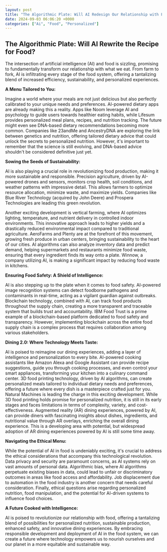 ```yaml
---
layout: post
title: "The Algorithmic Plate: Will AI Redesign Our Relationship with Food?"
date: 2024-09-03 06:06:20 +0000
categories: ["Ai", "Food", "Personalized"]
---
```


## The Algorithmic Plate: Will AI Rewrite the Recipe for Food?

The intersection of artificial intelligence (AI) and food is sizzling, promising to fundamentally transform our relationship with what we eat. From farm to fork, AI is infiltrating every stage of the food system, offering a tantalizing blend of increased efficiency, sustainability, and personalized experiences. 

**A Menu Tailored to You:**

Imagine a world where your meals are not just delicious but also perfectly calibrated to your unique needs and preferences. AI-powered dietary apps are already making this a reality. Apps like Noom leverage AI and psychology to guide users towards healthier eating habits, while Lifesum provides personalized meal plans, recipes, and nutrition tracking.  The future might even see DNA-based dietary recommendations becoming more common. Companies like 23andMe and AncestryDNA are exploring the link between genetics and nutrition, offering tailored dietary advice that could unlock the secrets to personalized nutrition.  However, it's important to remember that the science is still evolving, and DNA-based advice shouldn't be considered definitive just yet.

**Sowing the Seeds of Sustainability:**

AI is also playing a crucial role in revolutionizing food production, making it more sustainable and responsible. Precision agriculture, driven by AI-powered drones and sensors, monitors crop health, soil conditions, and weather patterns with impressive detail. This allows farmers to optimize resource allocation, minimize waste, and maximize yields. Companies like Blue River Technology (acquired by John Deere) and Prospera Technologies are leading this green revolution.  

Another exciting development is vertical farming, where AI optimizes lighting, temperature, and nutrient delivery in controlled indoor environments. This innovative approach leads to higher yields and a drastically reduced environmental impact compared to traditional agriculture. AeroFarms and Plenty are at the forefront of this movement, growing fresh produce in urban centers, bringing sustainability to the heart of our cities.  AI algorithms can also analyze inventory data and predict demand, helping supermarkets and restaurants minimize food waste, ensuring that every ingredient finds its way onto a plate. Winnow, a company utilizing AI, is making a significant impact by reducing food waste in kitchens.

**Ensuring Food Safety: A Shield of Intelligence:**

AI is also stepping up to the plate when it comes to food safety. AI-powered image recognition systems can detect foodborne pathogens and contaminants in real-time, acting as a vigilant guardian against outbreaks. Blockchain technology, combined with AI, can track food products throughout the supply chain, creating a more transparent and traceable system that builds trust and accountability. IBM Food Trust is a prime example of a blockchain-based platform dedicated to food safety and transparency. However, implementing blockchain across the entire food supply chain is a complex process that requires collaboration among various stakeholders. 

**Dining 2.0: Where Technology Meets Taste:**

AI is poised to reimagine our dining experiences, adding a layer of intelligence and personalization to every bite. AI-powered cooking assistants like Amazon Alexa and Google Assistant can provide recipe suggestions, guide you through cooking processes, and even control your smart appliances, transforming your kitchen into a culinary command center. 3D food printing technology, driven by AI algorithms, can create personalized meals tailored to individual dietary needs and preferences, offering a future where every dish is a masterpiece crafted just for you. Natural Machines is leading the charge in this exciting development. While 3D food printing holds promise for personalized nutrition, it is still in its early stages and faces limitations in terms of complexity, variety, and cost-effectiveness. Augmented reality (AR) dining experiences, powered by AI, can provide diners with fascinating insights about dishes, ingredients, and nutritional value through AR overlays, enriching the overall dining experience. This is a developing area with potential, but widespread adoption of AR dining experiences powered by AI is still some time away.

**Navigating the Ethical Menu:**

While the potential of AI in food is undeniably exciting, it's crucial to address the ethical considerations that accompany this technological revolution. Data privacy and security are paramount concerns, as AI systems rely on vast amounts of personal data. Algorithmic bias, where AI algorithms perpetuate existing biases in data, could lead to unfair or discriminatory outcomes in areas like food access and affordability. Job displacement due to automation in the food industry is another concern that needs careful consideration. Finally, ethical questions arise regarding personalized nutrition, food manipulation, and the potential for AI-driven systems to influence food choices.


**A Future Cooked with Intelligence:**

AI is poised to revolutionize our relationship with food, offering a tantalizing blend of possibilities for personalized nutrition, sustainable production, enhanced safety, and innovative dining experiences.  By embracing responsible development and deployment of AI in the food system, we can create a future where technology empowers us to nourish ourselves and our planet in a more equitable and sustainable way. 


